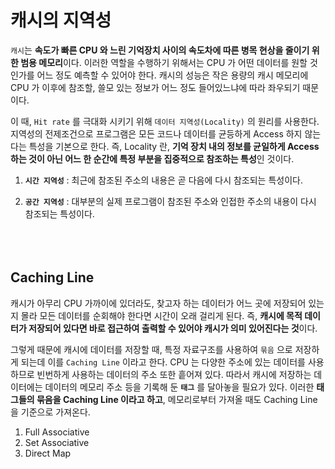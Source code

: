 # 캐시의 지역성
`캐시`는 **속도가 빠른 CPU 와 느린 기억장치 사이의 속도차에 따른 병목 현상을 줄이기 위한 범용 메모리**이다. 이러한 역할을 수행하기 위해서는 CPU 가 어떤 데이터를 원할 것인가를 어느 정도 예측할 수 있어야 한다. 캐시의 성능은 작은 용량의 캐시 메모리에 CPU 가 이후에 참조할, 쓸모 있는 정보가 어느 정도 들어있느냐에 따라 좌우되기 때문이다.

이 때, `Hit rate` 를 극대화 시키기 위해 `데이터 지역성(Locality)` 의 원리를 사용한다. 지역성의 전제조건으로 프로그램은 모든 코드나 데이터를 균등하게 Access 하지 않는다는 특성을 기본으로 한다. 즉, Locality 란, **기억 장치 내의 정보를 균일하게 Access 하는 것이 아닌 어느 한 순간에 특정 부분을 집중적으로 참조하는 특성**인 것이다.
<br>

1. **`시간 지역성`** : 최근에 참조된 주소의 내용은 곧 다음에 다시 참조되는 특성이다.

2. **`공간 지역성`** : 대부분의 실제 프로그램이 참조된 주소와 인접한 주소의 내용이 다시 참조되는 특성이다.
<br><br><br><br>

## Caching Line
캐시가 아무리 CPU 가까이에 있더라도, 찾고자 하는 데이터가 어느 곳에 저장되어 있는지 몰라 모든 데이터를 순회해야 한다면 시간이 오래 걸리게 된다. 즉, **캐시에 목적 데이터가 저장되어 있다면 바로 접근하여 출력할 수 있어야 캐시가 의미 있어진다는 것**이다.

그렇게 때문에 캐시에 데이터를 저장할 때, 특정 자료구조를 사용하여 `묶음` 으로 저장하게 되는데 이를 `Caching Line` 이라고 한다. CPU 는 다양한 주소에 있는 데이터를 사용하므로 빈번하게 사용하는 데이터의 주소 또한 흩어져 있다. 따라서 캐시에 저장하는 데이터에는 데이터의 메모리 주소 등을 기록해 둔 **`태그`** 를 달아놓을 필요가 있다. 이러한 **태그들의 묶음을 Caching Line 이라고 하고**, 메모리로부터 가져올 때도 Caching Line 을 기준으로 가져온다. 

1. Full Associative
2. Set Associative
3. Direct Map